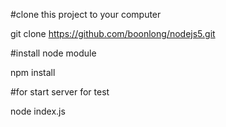 #clone this project to your computer

git clone https://github.com/boonlong/nodejs5.git



#install node module

npm install



#for start server for test

node index.js  
